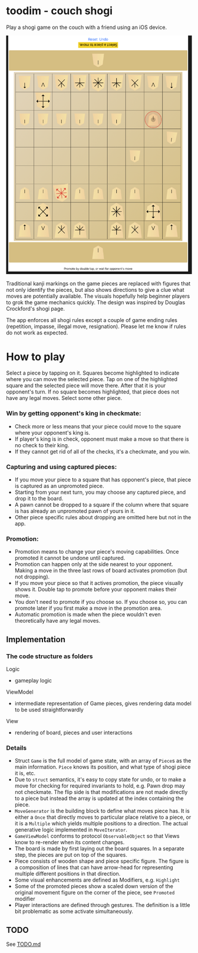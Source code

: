# toodim - couch shogi

Play a shogi game on the couch with a friend using an iOS device.

![Shogi app](app.png?raw=true "Shogi app")


Traditional kanji markings on the game pieces are replaced with figures that not only identify the pieces, but also shows directions to give a clue what moves are potentially available.
The visuals hopefully help beginner players to grok the game mechanics quickly.
The design was inspired by Douglas Crockford's shogi page.

The app enforces all shogi rules except a couple of game ending rules (repetition, impasse, illegal move, resignation). 
Please let me know if rules do not work as expected.

# How to play

Select a piece by tapping on it. Squares become highlighted to indicate where you can move the selected piece. 
Tap on one of the highlighted square and the selected piece will move there. After that it is your opponent's turn.
If no square becomes highlighted, that piece does not have any legal moves. Select some other piece.

### Win by getting opponent's king in checkmate:
- Check more or less means that your piece could move to the square where your opponent's king is.    
- If player's king is in check, opponent must make a move so that there is no check to their king. 
- If they cannot get rid of all of the checks, it's a checkmate, and you win.

### Capturing and using captured pieces:
- If you move your piece to a square that has opponent's piece, that piece is captured as an unpromoted piece.
- Starting from your next turn, you may choose any captured piece, and drop it to the board. 
- A pawn cannot be dropped to a square if the column where that square is has already an unpromoted pawn of yours in it. 
- Other  piece specific rules about dropping are omitted here but not in the app. 

### Promotion:
- Promotion means to change your piece's moving capabilities. Once promoted it cannot be undone until captured.
- Promotion can happen only at the side nearest to your opponent. Making a move in the three last rows of board activates promotion (but not dropping). 
- If you move your piece so that it actives promotion, the piece visually shows it. Double tap to promote before your opponent makes their move.
- You don't need to promote if you choose so. If you choose so, you can promote later if you first make a move in the promotion area.
- Automatic promotion is made when the piece wouldn't even theoretically have any legal moves.


## Implementation

### The code structure as folders

Logic
- gameplay logic

ViewModel
- intermediate representation of Game pieces, gives rendering data model to be used straightforwardly

View 
- rendering of board, pieces and user interactions

### Details

- Struct `Game` is the full model of game state, with an array of `Piece`s as the main information. `Piece` knows its position, and what type of shogi piece it is, etc.
- Due to `struct` semantics, it's easy to copy state for undo, or to make a move for checking for required invariants to hold, e.g. Pawn drop may not checkmate. The flip side is that modifications are not made directly to a piece but instead the array is updated at the index containing the piece.
- `MoveGenerator` is the building block to define what moves piece has. It is either a `Once` that directly moves to particular place relative to a piece, or it is a `Multiple` which yields multiple positions to a direction. The actual generative logic implemented in `MoveIterator`.
- `GameViewModel` conforms to protocol `ObservableObject` so that Views know to re-render when its content changes.
- The board is made by first laying out the board squares. In a separate step, the pieces are put on top of the squares.
- Piece consists of wooden shape and piece specific figure. The figure is a composition of lines that can have arrow-head for representing multiple different positions in that direction.
- Some visual enhancements are defined as Modifiers, e.g. `Highlight`  
- Some of the promoted pieces show a scaled down version of the original movement figure on the corner of the piece,  see `Promoted` modifier
- Player interactions are defined through gestures. The definition is a little bit problematic as some activate simultaneously.

## TODO

See [TODO.md](TODO.md)
